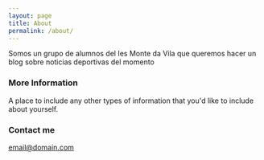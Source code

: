 ```yaml
---
layout: page
title: About
permalink: /about/
---
```


Somos un grupo de alumnos del Ies Monte da Vila que queremos hacer un blog sobre noticias deportivas del momento

### More Information

A place to include any other types of information that you'd like to include about yourself.

### Contact me

[email@domain.com](mailto:email@domain.com)

